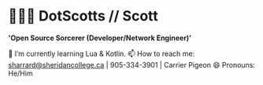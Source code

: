 # 🧑🏼‍💻 DotScotts // Scott

**'Open Source Sorcerer (Developer/Network Engineer)'**

🌱 I’m currently learning Lua & Kotlin.
📫 How to reach me: sharrard@sheridancollege.ca | 905-334-3901 | Carrier Pigeon
😄 Pronouns: He/Him

<!--
**DotScotts/DotScotts** is a ✨ _special_ ✨ repository because its `README.md` (this file) appears on your GitHub profile.
-->
